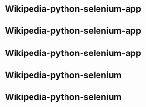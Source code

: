 # Wikipedia-python-selenium-app
# Wikipedia-python-selenium-app
# Wikipedia-python-selenium-app
# Wikipedia-python-selenium
# Wikipedia-python-selenium
